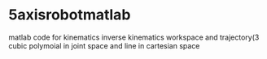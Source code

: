 # 5axisrobotmatlab
matlab code for kinematics inverse kinematics workspace and trajectory(3 cubic polymoial in joint space and line in cartesian space 

